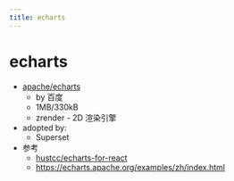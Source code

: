 ```yaml
---
title: echarts
---
```


# echarts

- [apache/echarts](https://github.com/apache/echarts)
  - by 百度
  - 1MB/330kB
  - zrender - 2D 渲染引擎
- adopted by:
  - Superset
- 参考
  - [hustcc/echarts-for-react](https://github.com/hustcc/echarts-for-react)
  - https://echarts.apache.org/examples/zh/index.html
